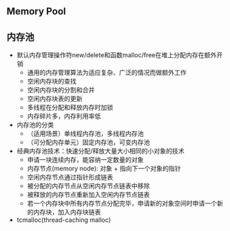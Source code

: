 ## Memory Pool
## 内存池
- 默认内存管理操作符new/delete和函数malloc/free在堆上分配内存在额外开销
    - 通用的内存管理算法为适应复杂、广泛的情况而做额外工作
    - 空闲内存块的查找
    - 空闲内存块的分割和合并
    - 空闲内存块表的更新
    - 多线程在分配和释放内存时加锁
    - 内存碎片多，内存利用率低
- 内存池的分类
    - （适用场景）单线程内存池，多线程内存池
    - （可分配内存单元）固定内存池，可变内存池
- 经典内存池技术：快速分配/释放大量大小相同的小对象的技术
    - 申请一块连续内存，能容纳一定数量的对象
    - 内存节点(memory node): 对象 + 指向下一个对象的指针
    - 空闲内存节点通过指针形成链表
    - 被分配的内存节点从空闲内存节点链表中移除
    - 被释放的内存节点重新加入空闲内存节点链表
    - 若一个内存块中所有内存节点分配完毕，申请新的对象空间时申请一个新的内存块，加入内存块链表
- tcmalloc(thread-caching malloc)
